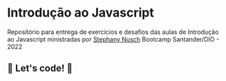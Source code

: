 # Introdução ao Javascript

Repositório para entrega de exercícios e desafios das aulas de Introdução ao Javascript ministradas por <a href="https://github.com/stebsnusch" target="_blank">Stephany Nusch</a> 
Bootcamp Santander/DIO - 2022

## 🚀 Let's code! 🚀
